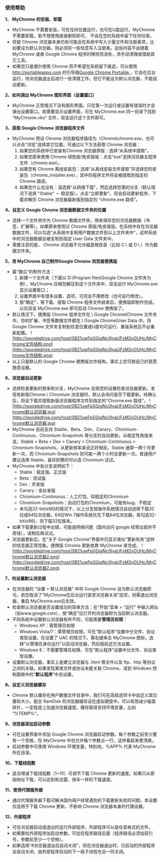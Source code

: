 ### 使用帮助 ###



**1、 MyChrome 的安装、卸载**
  * MyChrome 不需要安装，可在任何位置运行，也可在U盘运行。MyChrome 不需要卸载，若不想使用直接删除即可， 不会在您的系统中留下任何垃圾。
  * 但是 Chrome 浏览器本身仍有可能会在系统中写入少量文件和注册表项，比如要设为默认浏览器，则必须将一些信息写入注册表。这些内容不会随着 MyChrome 或者 Google Chrome 程序的移除而消失，须手动清理或借助其它工具。
  * 如果您只是偶尔使用 Chrome 而不希望在系统留下痕迹，可以使用  http://portableapps.com 的引导器[Google Chrome Portable ](http://portableapps.com/apps/internet/google_chrome_portable)，它会在后台运行，待浏览器退出后进行一些清理工作。但它不能设为默认浏览器，不能自动更新。

**2、如何调出 MyChrome 图形界面（设置窗口）**
  * MyChrome 正常情况下没有图形界面。只在第一次运行或设置有错误时才会弹出设置窗口。若需要显示设置界面，可在 MyChrome.exe 同一目录下找到 “MyChrome.vbs” 文件，双击运行这个文件即可。

**3、获取 Google Chrome 浏览器程序文件**
  * MyChrome 预设 Chrome 浏览器程序路径为 .\Chrome\chrome.exe，也可以点击“浏览”选择其它位置。可通过以下方法获取 Chrome 浏览器：
    1. 如果您的系统中已安装有Chrome 浏览器原版：选择“从系统中提取”。
    1. 如果您原来使用 Chrome 绿色版/免安装版：点击“exe”选择浏览器主程序文件（chrome.exe）。
    1. 如果您有 Chrome 离线安装包：选择“从离线安装文件提取”并选择您的安装包（chrome\_installer.exe），其中的程序文件将会被提取到指定的 Chrome 路径。
    1. 如果您什么也没有：请选择“从网络下载”，然后选择您需的分支（默认情况下选择 "Stable" － 稳定版）。点击“立即更新”，将会启动更新程序，下载并解压 Chrome 浏览器最新版到指定的 “chrome.exe 路径”。

**4、自定义 Google Chrome 浏览器数据文件夹的位置**
  * 选择一个文件夹作为 Chrome 数据文件夹，用来保存您的浏览器数据（书签、扩展等）。如果原来使用过 Chrome 原版/免安装版，在系统中存在浏览器数据文件，可以勾选"从系统中复制用户数据文件到以上文件夹中"，这样系统中的浏览器数据会被复制到指定 User Data 文件夹中。
  * 需要注意的是， Chrome 浏览器不允许磁盘根目录（比如 C:\ 或 D:\ ）作为数据文件夹。

**5、用 MyChrome 自己制作Google Chrome 浏览器便携版**
  * 最”傻瓜“的制作方法：
    1. 新建一个文件夹（下面以 D:\Program files\Google Chrome 文件夹为例），MyChrome 压缩包解压到这个文件夹中，双击运行 MyChrome.exe 显示设置窗口；
    1. 设置界面中有很多设置、选项，可完全不用修改（也可自行修改）。
    1. 按“确定”，等下载、提取 Chrome 程序文件结束后，便携版即制作完成。以后双击 MyChrome.exe 即可启动 Chrome 便携版了。
  * 默认情况下，便携版 Chrome 程序文件在.\ Google Chrome\Chrome 文件夹中，你的扩展、书签等数据文件都在.\ Google Chrome\User Data 中。将 Google Chrome 文件夹复制到任意位置或U盘均可运行，重装系统后不必重新配置。
![http://googledrive.com/host/0B21uwFpGQgjNc0lyaUFsM2xOUHc/MyChrome文件结构.png](http://googledrive.com/host/0B21uwFpGQgjNc0lyaUFsM2xOUHc/MyChrome文件结构.png)
  * 以上只是默认的 Google Chrome 便携版文件结构，事实上您可按自己的意愿随意设置。

**6、浏览器自动更新**
  * 选择检查更新的频率和分支，MyChrome 会按您的设置检查浏览器更新。发现有新版Chrome / Chromium 浏览器时，默认会询问是否下载更新。经确认后，将会下载并提取新版浏览器程序文件到指定的“Chrome.exe 路径”。
![http://googledrive.com/host/0B21uwFpGQgjNc0lyaUFsM2xOUHc/MyChrome默认浏览器.jpg](http://googledrive.com/host/0B21uwFpGQgjNc0lyaUFsM2xOUHc/MyChrome默认浏览器.jpg)
  * MyChrome 目前支持 Stable、Beta、Dev、Canary、Chromium-Continuous、Chromium-Snapshots 等分支的自动更新。从稳定性角度来说，Stable > Beta > Dev > Canary > Chromium-Continuous > Chromium-Snapshots，从更新频率来说正好相反。Stable 通常一两个月更新一次，而 Chromium-Snapshots 则可能一两个小时会更新一次。普通用户建议选择 Stable，喜欢折腾的可以选 Chromium 试试。
  * MyChrome 中各分支说明如下：
    * Stable：稳定版、正式版
    * Beta：测试版
    * Dev：开发版
    * Canary：金丝雀版
    * Chromium-Continuous：人工打包、较稳定的Chromium
    * Chromium-Snapshots：自动打包的Chromium，可能有bug、不稳定
    * 未勾选32-bit(x86)的情况下，以上分支按操作系统情况自动选择下载32位或64位浏览器，64位Win 7操作系统优先下载64位浏览器。若勾选32-bit(x86)，则下载32位版本。
  * 如果下载更新过程中出错，可能是网络问题（国内访问 google 经常出错并不奇怪），请稍后再试试。
  * 浏览器更新后，在“关于 Google Chrome”界面中仍显示类似“更新失败“这样的信息属正常现象。便携版 Chrome 更新依靠 MyChrome 来完成。
![http://googledrive.com/host/0B21uwFpGQgjNc0lyaUFsM2xOUHc/MyChrome默认浏览器2.png](http://googledrive.com/host/0B21uwFpGQgjNc0lyaUFsM2xOUHc/MyChrome默认浏览器2.png)

**7、何设置默认浏览器**
  * 在浏览器的 “设置 > 默认浏览器” 中将 Google Chrome 设为默认浏览器即可。若您取消了“MyChrome在后台运行直至浏览器关闭”选项，则需退出浏览器，重启 MyChrome.exe后生效。
  * 检查默认浏览器是否设置成功的简单方法：在“开始”菜单 > “运行” 中输入网址（如www.google.com），按“确定”后打开的浏览器即为当前默认浏览器。
  * 不同系统中设置默认浏览器有所不同，可能需要**管理员权限**：
    * Windows XP：需管理员权限
    * Windows Vista/7：需管理员权限，可在“默认程序”设置中分文件、协议类型设置。在设置了 UAC 的情况下，需右键单击 MyChrome 图标，选择“以管理员身份运行”以启动浏览器，然后按前述方法设置。
    * Windows 8：不需要管理员权限，可在“默认程序”设置中分文件、协议类型设置。
  * 设置默认浏览器，事实上是建立浏览器与 .html 等文件以及 ftp、http 等协议之间的关联。如果发现某类文件或协议未能关联 Chrome，请到 Windows 控制面板中的“**默认程序**”中去设置。

**8、自定义浏览器缓存**
  * Chrome 默认缓存在用户数据文件目录中，我们可在高级选项卡中自定义其位置和大小。配合 RamDisk 将浏览器缓存设在虚拟硬盘中，可以有效减少磁盘碎片，一定程度上加速浏览器速度。缓存路径支持环境变量，比如 "%TEMP%"。

**9、浏览器添加启动参数**
  * 可在设置界面中添加 Google Chrome 浏览器启动参数。每个参数之前至少要有一个空格，在 MyChrome 中也允许每个参数占一行，这样看起来更清爽。
  * 启动参数中可使用 Windows 环境变量，特别地，%APP% 代表 MyChrome 所在目录。

**10、下载线程数**
  * 适当增减下载线程数（1~10）可调节下载 Chrome 更新的速度。如果只从原始地址下载，可以达到和迅雷、快车一样的下载速度。

**11、使用代理服务器**
  * 通过代理服务器下载可解决国内用户经常遇到的下载更新失败的问题。本设置仅适用于下载 Chrome 更新，不影响 Chrome 浏览器本身的代理设置。

**12、外部程序**
  * 可在浏览器启动或退出时运行外部程序，外部程序可以是任意格式的文件。
  * 如果要给外部程序加启动参数，可加在程序路径后面（程序路径必须加双引号，参数前至少一个空格）。
  * 如果选择“#浏览器退出后自动关闭”，则在浏览器退出时，已启动的外部程序会自动关闭，由外部程序启动的下一级子进程也会一同关闭。